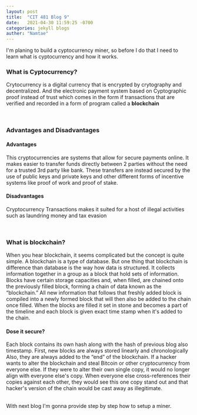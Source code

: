 ```yaml
---
layout: post
title:  "CIT 481 Blog 9"
date:   2021-04-30 11:59:25 -0700
categories: jekyll blogs
auther: "Namtae"
---
```

<p>I'm planing to build a cyptocurrency miner, so before I do that I need to learn what is cyptocurrency and how it works.</p>
<h3>What is Cyptocurrency?</h3>
<p>Crytocurrency is a digital currency that is encrypted by crytography and decentralized. And the electronic payment system based on Cyptographic proof instead of trust which comes in the form if transactions that are verified and recorded in a form of program called a <b>blockchain</b></p>

<br>

<h3>Advantages and Disadvantages</h3>
<h4>Advantages</h4>
<p>This cryptocurrencies are systems that allow for secure payments online. It makes easier to transfer funds directly between 2 parties without the need for a trusted 3rd party like bank. These transfers are instead secured by the use of public keys and private keys and other different forms of incentive systems like proof of work and proof of stake.</p>
<h4>Disadvantages</h4>
<p>Cryptocurrency Transactions makes it suited  for a host of illegal activities such as laundring money and tax evasion</p>

<br>

<h3>What is blockchain?</h3>
<p>When you hear blockchain, it seems complicated but the concept is quite simple. A blockchain is a type of database. But one thing that blockchain is difference than database is the way how data is structured. It collects information together in a group as a block that hold sets of information. Blocks have certain storage capacities and, when filled, are chained onto the previously filled block, forming a chain of data known as the “blockchain.” All new information that follows that freshly added block is compiled into a newly formed block that will then also be added to the chain once filled. When the blocks are filled it set in stone and becomes a part of the timeline and each block is given exact time stamp when it's added to the chain.</p>
<h4>Dose it secure?</h4>
<p>Each block contains its own hash along with the hash of previous blog also timestamp. First, new blocks are always stored linearly and chronologically Also, they are always added to the “end” of the blockchain. If a hacker wants to alter the blockchain and steal Bitcoin or other cryptocurrency from everyone else. If they were to alter their own single copy, it would no longer align with everyone else's copy. When everyone else cross-references their copies against each other, they would see this one copy stand out and that hacker's version of the chain would be cast away as illegitimate. </p>

<br>
With next blog I'm gonna provide step by step how to setup a miner. 

